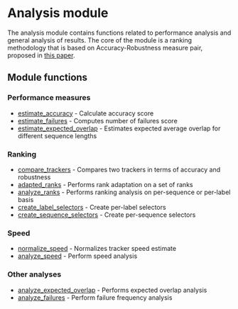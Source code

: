 Analysis module
===============

The analysis module contains functions related to performance analysis and general analysis of results. The core of the module
is a ranking methodology that is based on Accuracy-Robustness measure pair, proposed in [this paper].


Module functions
----------------

### Performance measures

-    [estimate_accuracy](estimate_accuracy.m) - Calculate accuracy score
-    [estimate_failures](estimate_failures.m) - Computes number of failures score
-    [estimate_expected_overlap](estimate_expected_overlap.m) - Estimates expected average overlap for different sequence lengths

### Ranking

-    [compare_trackers](compare_trackers.m) - Compares two trackers in terms of accuracy and robustness
-    [adapted_ranks](adapted_ranks.m) - Performs rank adaptation on a set of ranks
-    [analyze_ranks](analyze_ranks.m) - Performs ranking analysis on per-sequence or per-label basis
-    [create_label_selectors](create_label_selectors.m) - Create per-label selectors
-    [create_sequence_selectors](create_sequence_selectors.m) - Create per-sequence selectors

### Speed

-    [normalize_speed](normalize_speed.m) - Normalizes tracker speed estimate
-    [analyze_speed](analyze_speed.m) - Perform speed analysis

### Other analyses

-    [analyze_expected_overlap](analyze_expected_overlap.m) - Performs expected overlap analysis
-    [analyze_failures](analyze_failures.m) - Perform failure frequency analysis


[this paper]: http://prints.vicos.si/publications/302/  "Is my new tracker really better than yours?"
